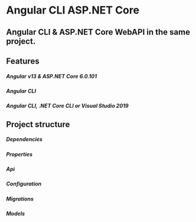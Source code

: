 # Angular CLI ASP.NET Core
## Angular CLI & ASP.NET Core WebAPI in the same project.


## Features

##### Angular v13 & ASP.NET Core 6.0.101
##### Angular CLI

##### Angular CLI, .NET Core CLI or Visual Studio 2019

## Project structure

##### Dependencies
##### Properties
##### Api
##### Configuration
##### Migrations
##### Models
